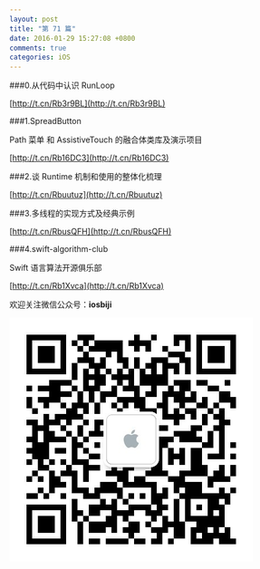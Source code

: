 ```yaml
---
layout: post
title: "第 71 篇"
date: 2016-01-29 15:27:08 +0800
comments: true
categories: iOS
---
```

###0.从代码中认识 RunLoop

[http://t.cn/Rb3r9BL](http://t.cn/Rb3r9BL)  

###1.SpreadButton

Path 菜单 和 AssistiveTouch 的融合体类库及演示项目

[http://t.cn/Rb16DC3](http://t.cn/Rb16DC3)  

###2.谈 Runtime 机制和使用的整体化梳理

[http://t.cn/Rbuutuz](http://t.cn/Rbuutuz)  

###3.多线程的实现方式及经典示例

[http://t.cn/RbusQFH](http://t.cn/RbusQFH)  

###4.swift-algorithm-club

Swift 语言算法开源俱乐部

[http://t.cn/Rb1Xvca](http://t.cn/Rb1Xvca)  

欢迎关注微信公众号：**iosbiji**

![iOS开发笔记](/images/weixin.jpg)